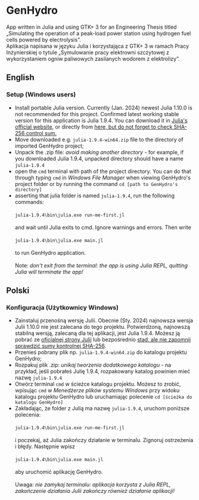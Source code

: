 
# GenHydro
App written in Julia and using GTK+ 3 for an Engineering Thesis titled „Simulating the operation of a peak-load power station using hydrogen fuel cells powered by electrolysis”.<br>
Aplikacja napisana w języku Julia i korzystająca z GTK+ 3 w ramach Pracy Inżynierskiej o tytule „Symulowanie pracy elektrowni szczytowej z wykorzystaniem ogniw paliwowych zasilanych wodorem z elektrolizy”.<br>

## English

### Setup (Windows users)

- Install portable Julia version. Currently (Jan. 2024) newest Julia 1.10.0 is not recommended for this project. Confirmed latest working stable version for this application is Julia 1.9.4. You can download it in [Julia's official website](https://julialang.org/downloads/oldreleases/), or directly from [here, but do not forget to check SHA-256 control sum.](https://julialang-s3.julialang.org/bin/winnt/x64/1.9/julia-1.9.4-win64.zip) 
- Move downloaded e.g. `julia-1.9.4-win64.zip` file to the directory of imported GenHydro project;
- Unpack the .zip file: *avoid making another directory* - for example, if you downloaded Julia 1.9.4, unpacked directory should have a name `julia-1.9.4`
- open the `cmd` terminal with path of the project directory. You can do that through typing `cmd` in *Windows File Manager* when viewing GenHydro's project folder or by running the command `cd [path to GenHydro's directory]`
- asserting that julia folder is named `julia-1.9.4`, run the following commands:<br>
<br>`julia-1.9.4\bin\julia.exe run-me-first.jl`<br>
<br>and wait until Julia exits to cmd. Ignore warnings and errors. Then write<br>
<br>`julia-1.9.4\bin\julia.exe main.jl`<br>
<br>to run GenHydro application.<br>
<br>Note: *don't exit from the terminal: the app is using Julia REPL, quitting Julia will terminate the app!*

## Polski

### Konfiguracja (Użytkownicy Windows)

- Zainstaluj przenośną wersję Julii. Obecnie (Sty. 2024) najnowsza wersja Julii 1.10.0 nie jest zalecana do tego projektu. Potwierdzoną, najnowszą stabilną wersją, zalecaną dla tej aplikacji, jest Julia 1.9.4. Możesz ją pobrać ze [oficjalnej strony Julii](https://julialang.org/downloads/oldreleases/) lub bezpośrednio [stąd, ale nie zapomnij sprawdzić sumy kontrolnej SHA-256](https://julialang-s3.julialang.org/bin/winnt/x64/1.9/julia-1.9.4-win64.zip).
- Przenieś pobrany plik np. `julia-1.9.4-win64.zip` do katalogu projektu GenHydro;
- Rozpakuj plik .zip: *unikaj tworzenia dodatkowego katalogu* - na przykład, jeśli pobrałeś Julię 1.9.4, rozpakowany katalog powinien mieć nazwę `julia-1.9.4`
- Otwórz terminal `cmd` w ścieżce katalogu projektu. Możesz to zrobić, wpisując `cmd` w *Menedżerze plików systemu Windows* przy widoku katalogu projektu GenHydro lub uruchamiając polecenie `cd [ścieżka do katalogu GenHydro]`
- Zakładając, że folder z Julią ma nazwę `julia-1.9.4`, uruchom poniższe polecenia:<br>
<br>`julia-1.9.4\bin\julia.exe run-me-first.jl`<br>
<br>i poczekaj, aż Julia zakończy działanie w terminalu. Zignoruj ostrzeżenia i błędy. Następnie wpisz<br>
<br>`julia-1.9.4\bin\julia.exe main.jl`<br>
<br>aby uruchomić aplikację GenHydro.<br>
<br>Uwaga: *nie zamykaj terminalu: aplikacja korzysta z Julia REPL, zakończenie działania Julii zakończy również działanie aplikacji!*

